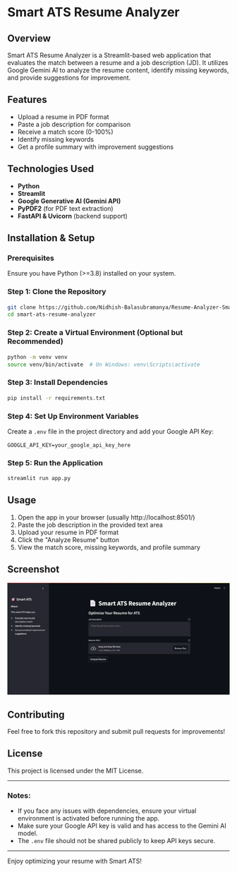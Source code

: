 # Smart ATS Resume Analyzer

## Overview
Smart ATS Resume Analyzer is a Streamlit-based web application that evaluates the match between a resume and a job description (JD). It utilizes Google Gemini AI to analyze the resume content, identify missing keywords, and provide suggestions for improvement.

## Features
- Upload a resume in PDF format
- Paste a job description for comparison
- Receive a match score (0-100%)
- Identify missing keywords
- Get a profile summary with improvement suggestions

## Technologies Used
- **Python**
- **Streamlit**
- **Google Generative AI (Gemini API)**
- **PyPDF2** (for PDF text extraction)
- **FastAPI & Uvicorn** (backend support)

## Installation & Setup
### Prerequisites
Ensure you have Python (>=3.8) installed on your system.

### Step 1: Clone the Repository
```bash
git clone https://github.com/Nidhish-Balasubramanya/Resume-Analyzer-Smart-ATS.git
cd smart-ats-resume-analyzer
```

### Step 2: Create a Virtual Environment (Optional but Recommended)
```bash
python -m venv venv
source venv/bin/activate  # On Windows: venv\Scripts\activate
```

### Step 3: Install Dependencies
```bash
pip install -r requirements.txt
```

### Step 4: Set Up Environment Variables
Create a `.env` file in the project directory and add your Google API Key:
```env
GOOGLE_API_KEY=your_google_api_key_here
```

### Step 5: Run the Application
```bash
streamlit run app.py
```

## Usage
1. Open the app in your browser (usually http://localhost:8501/)
2. Paste the job description in the provided text area
3. Upload your resume in PDF format
4. Click the "Analyze Resume" button
5. View the match score, missing keywords, and profile summary

## Screenshot
![App Screenshot](screenshot.png)

## Contributing
Feel free to fork this repository and submit pull requests for improvements!

## License
This project is licensed under the MIT License.

---

### Notes:
- If you face any issues with dependencies, ensure your virtual environment is activated before running the app.
- Make sure your Google API key is valid and has access to the Gemini AI model.
- The `.env` file should not be shared publicly to keep API keys secure.

---

Enjoy optimizing your resume with Smart ATS!

